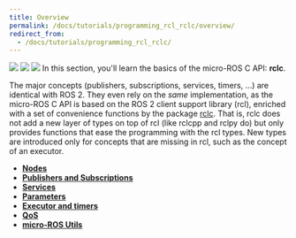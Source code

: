 ```yaml
---
title: Overview
permalink: /docs/tutorials/programming_rcl_rclc/overview/
redirect_from:
  - /docs/tutorials/programming_rcl_rclc/
---
```


<img src="https://img.shields.io/badge/Written_for-Foxy-green" style="display:inline"/> <img src="https://img.shields.io/badge/Tested_on-Galactic-green" style="display:inline"/> <img src="https://img.shields.io/badge/Tested_on-Rolling-green" style="display:inline"/>
In this section, you'll learn the basics of the micro-ROS C API: **rclc**.

The major concepts (publishers, subscriptions, services, timers, ...) are identical with ROS 2. They even rely on the *same* implementation, as the micro-ROS C API is based on the ROS 2 client support library (rcl), enriched with a set of convenience functions by the package [rclc](https://github.com/ros2/rclc/). That is, rclc does not add a new layer of types on top of rcl (like rclcpp and rclpy do) but only provides functions that ease the programming with the rcl types. New types are introduced only for concepts that are missing in rcl, such as the concept of an executor.

* [**Nodes**](../node/)
* [**Publishers and Subscriptions**](../pub_sub/)
* [**Services**](../service/)
* [**Parameters**](../parameters/)
* [**Executor and timers**](../executor/)
* [**QoS**](../qos/)
* [**micro-ROS Utils**](../micro-ROS/)
